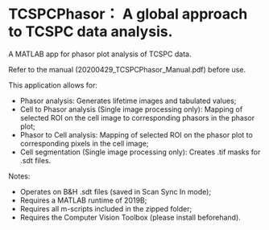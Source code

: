 # TCSPCPhasor： A global approach to TCSPC data analysis.
A MATLAB app for phasor plot analysis of TCSPC data.

Refer to the manual (20200429_TCSPCPhasor_Manual.pdf) before use.

This application allows for:
* Phasor analysis: Generates lifetime images and tabulated values;
* Cell to Phasor analysis (Single image processing only): Mapping of selected ROI on the cell image to corresponding phasors in the phasor plot;
* Phasor to Cell analysis: Mapping of selected ROI on the phasor plot to corresponding pixels in the cell image;
* Cell segmentation (Single image processing only): Creates .tif masks for .sdt files.

Notes:
* Operates on B&H .sdt files (saved in Scan Sync In mode);
* Requires a MATLAB runtime of 2019B;
* Requires all m-scripts included in the zipped folder;
* Requires the Computer Vision Toolbox (please install beforehand).
